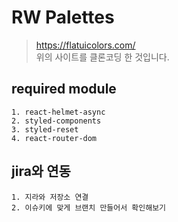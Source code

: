 # RW Palettes

> https://flatuicolors.com/  
> 위의 사이트를 클론코딩 한 것입니다.

## required module

```
1. react-helmet-async
2. styled-components
3. styled-reset
4. react-router-dom
```

## jira와 연동

```
1. 지라와 저장소 연결
2. 이슈키에 맞게 브랜치 만들어서 확인해보기
```

